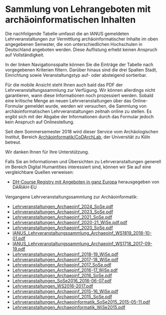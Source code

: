 # Sammlung von Lehrangeboten mit archäoinformatischen Inhalten

Die nachfolgende Tabelle umfasst die an IANUS gemeldeten Lehrveranstaltungen zur Vermittlung archäoinformatischer Inhalte im oben angegebenen Semester, die von unterschiedlichen Hochschulen in Deutschland angeboten werden. Diese Auflistung erhebt keinen Anspruch auf Vollständigkeit.

In der linken Navigationsspalte können Sie die Einträge der Tabelle nach vorgegebenen Kriterien filtern. Darüber hinaus sind die drei Spalten Stadt, Einrichtung sowie Veranstaltungstyp auf- oder absteigend sortierbar.

Für die mobile Ansicht steht Ihnen auch bald das PDF der Lehrveranstaltungssammlung zur Verfügung. Wir können allerdings nicht garantieren, wann diese Informationen noch prozessiert werden. Sobald eine kritische Menge an neuen Lehrveranstaltungen über das Online-Formular gemeldet wurde, werden wir versuchen, die Sammlung von archäoinformatischen Lehrveranstaltungen zeitnah online zu stellen. Es ergibt sich mit der Abgabe der Informationen durch das Formular jedoch kein Anspruch auf Onlinestellung.

Seit dem Sommersemester 2018 wird dieser Service vom Archäologischen Institut, Bereich [Archäoinformatik/CoDArchLab](https://archaeologie.phil-fak.uni-koeln.de/institut/fachgebiete/archaeoinformatik), der Universität zu Köln betreut.

Wir danken Ihnen für Ihre Unterstützung.

Falls Sie an Informationen und Übersichten zu Lehrveranstaltungen generell im Bereich Digital Humantities interessiert sind, können wir Sie auf eine vergleichbare Quellen verweisen:

- [DH-Course Registry mit Angeboten in ganz Europa](https://dh-registry.de.dariah.eu/) herausgegeben von DARIAH-EU

Vergangene Lehrveranstaltungssammlung zur Archäoinformatik:
- [Lehrveranstaltungen_Archaeoinf_2024_SoSe.pdf](https://github.com/dainst/ianus-web-content/files/12752831/Lehrveranstaltungen_Archaeoinf_2023_SoSe.pdf)
- [Lehrveranstaltungen_Archaeoinf_2023_SoSe.pdf](https://github.com/dainst/ianus-web-content/files/12752831/Lehrveranstaltungen_Archaeoinf_2023_SoSe.pdf)
- [Lehrveranstaltungen_Archaeoinf_2021_SoSe.pdf](https://github.com/dainst/ianus-web-content/files/11040784/Lehrveranstaltungen_Archaeoinf_2021_SoSe.pdf)
- [Lehrveranstaltungen_Archaeoinf_2020-21_WiSe.pdf.pdf](https://github.com/dainst/ianus-web-content/files/11040783/Lehrveranstaltungen_Archaeoinf_2020-21_WiSe.pdf.pdf)
- [Lehrveranstaltungen_Archaeoinf_2020_SoSe.pdf](https://github.com/dainst/ianus-web-content/files/11040782/Lehrveranstaltungen_Archaeoinf_2020_SoSe.pdf)
- [IANUS_Lehrveranstaltungssammlung_Archaeoinf_WS1819_2018-10-01.pdf](https://github.com/dainst/ianus-web-content/files/11040774/IANUS_Lehrveranstaltungssammlung_Archaeoinf_WS1819_2018-10-01.pdf)
- [IANUS_Lehrveranstaltungssammlung_Archaeoinf_WS1718_2017-09-19.pdf](https://github.com/dainst/ianus-web-content/files/11040773/IANUS_Lehrveranstaltungssammlung_Archaeoinf_WS1718_2017-09-19.pdf)
- [Lehrveranstaltungen_Archaeoinf_2018-19_WiSe.pdf](https://github.com/dainst/ianus-web-content/files/11040781/Lehrveranstaltungen_Archaeoinf_2018-19_WiSe.pdf)
- [Lehrveranstaltungen_Archaeoinf_2017-18_WiSe.pdf](https://github.com/dainst/ianus-web-content/files/11040780/Lehrveranstaltungen_Archaeoinf_2017-18_WiSe.pdf)
- [Lehrveranstaltungen_Archaeoinf_2017_SoSe.pdf](https://github.com/dainst/ianus-web-content/files/11040779/Lehrveranstaltungen_Archaeoinf_2017_SoSe.pdf)
- [Lehrveranstaltungen_Archaeoinf_2016-17_WiSe.pdf](https://github.com/dainst/ianus-web-content/files/11040778/Lehrveranstaltungen_Archaeoinf_2016-17_WiSe.pdf)
- [Lehrveranstaltungen_Archaeoinf_2016_SoSe.pdf](https://github.com/dainst/ianus-web-content/files/11040777/Lehrveranstaltungen_Archaeoinf_2016_SoSe.pdf)
- [Lehrveranstaltungen_SoSe2016_2016-06-07.pdf](https://github.com/dainst/ianus-web-content/files/11040788/Lehrveranstaltungen_SoSe2016_2016-06-07.pdf)
- [Lehrveranstaltungen_WS2016-2017.pdf](https://github.com/dainst/ianus-web-content/files/11040789/Lehrveranstaltungen_WS2016-2017.pdf)
- [Lehrveranstaltungen_Archaeoinf_2015-16_WiSe.pdf](https://github.com/dainst/ianus-web-content/files/11040776/Lehrveranstaltungen_Archaeoinf_2015-16_WiSe.pdf)
- [Lehrveranstaltungen_Archaeoinf_2015_SoSe.pdf](https://github.com/dainst/ianus-web-content/files/11040775/Lehrveranstaltungen_Archaeoinf_2015_SoSe.pdf)
- [Lehrveranstaltungen_Archaeoinformatik_SoSe2015_2015-05-11.pdf](https://github.com/dainst/ianus-web-content/files/11040785/Lehrveranstaltungen_Archaeoinformatik_SoSe2015_2015-05-11.pdf)
- [Lehrveranstaltungen_Archaeoinformatik_WiSe2015.pdf](https://github.com/dainst/ianus-web-content/files/11040787/Lehrveranstaltungen_Archaeoinformatik_WiSe2015.pdf)

